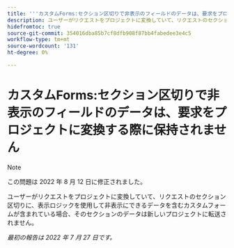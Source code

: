```yaml
---
title: '''カスタムForms:セクション区切りで非表示のフィールドのデータは、要求をプロジェクトに変換する際に保持されません。'
description: ユーザーがリクエストをプロジェクトに変換していて、リクエストのセクション区切りに、表示ロジックを使用して非表示にできるデータを含むカスタムフォームが含まれている場合、そのセクションのデータは新しいプロジェクトに転送されません。
hidefromtoc: true
source-git-commit: 354016dba85b7cf8dfb908f87bb4fabedee3e4c5
workflow-type: tm+mt
source-wordcount: '131'
ht-degree: 0%

---
```


# カスタムForms:セクション区切りで非表示のフィールドのデータは、要求をプロジェクトに変換する際に保持されません

>[!NOTE]
>
> この問題は 2022 年 8 月 12 日に修正されました。

ユーザーがリクエストをプロジェクトに変換していて、リクエストのセクション区切りに、表示ロジックを使用して非表示にできるデータを含むカスタムフォームが含まれている場合、そのセクションのデータは新しいプロジェクトに転送されません。

_最初の報告は 2022 年 7 月 27 日です。_


